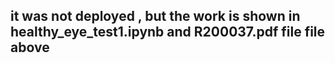 ## it was not deployed , but the work is shown in healthy_eye_test1.ipynb and R200037.pdf file file above
